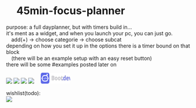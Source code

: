 <h1 align="left">&emsp;45min-focus-planner</h1>
<p>
purpose: a full dayplanner, but with timers build in... <br>
it's ment as a widget, and when you launch your pc, you can just go. <br>
  &emsp;add(+) -> choose categorie -> choose subcat<br>
depending on how you set it up in the options there is a timer bound on that block<br>
&emsp;(there will be an example setup with an easy reset button)<br>
there will be some <a>#examples</a> posted later on
</p>

<p align="left">
  <a href="#"><img src="https://img.shields.io/badge/%F0%9F%90%8D-python-6ED91F"></a>
  <a href="#"><img src="https://img.shields.io/badge/Kivy-6ED91F"></a>
  <a href="#"><img src="https://img.shields.io/badge/%E2%8A%9Ewindows-widget-blue"></a>
  <a href="https://github.com/hapkin/45min-focus-planner/stargazers"><img src="https://img.shields.io/github/stars/Hapkin/45min-focus-planner"></a>
  &emsp;<a href="https://www.boot.dev/"><img src="https://github.com/Hapkin/45min-focus-planner/blob/main/img/test.svg" width="80" height="30"></a>
</p>
wishlist(todo):<br>
<img src="https://img.shields.io/badge/📱%F0%9F%90%A7-Android-purple">
<div style="height: 100vh;"></div>
<h2 style="margin-top: 10px;">Space</h2>


------------------ Text below is only ment as example
# temp
## Table of Contents

- [Features](#nice-features)
- [Installation](#installation)
- [Usage](#usage)
- [Screenshots](#screenshots)
- [License](#license)
## Nice features
- [void block](#screenshots) : for times when you forget the addon; just add a void block, adjust previous block to when you think, you stopped; add void-block and you are back on track<br>
    (don't feel bad about it, no one can track everything perfect.)
  

## installation
  [(Back to top)](#table-of-contents)

## usage
  [(Back to top)](#table-of-contents)
  ### configuration

  ### demo recording
  
- tada
  ```<code> ```
  [(Back to top)](#table-of-contents)

[(Back to top)](#table-of-contents)
## Screenshots
!placeholder!
<img src="https://raw.githubusercontent.com/Hapkin/45min-focus-planner/main/img/void2.png" alt="Void preview" style="pointer-events: none; max-width: 100%; height: auto;">
[(Back to top)](#table-of-contents)

<!--
[![Gem Version](https://badge.fury.io/rb/colorls.svg)](https://badge.fury.io/rb/colorls)
[![CI](https://github.com/athityakumar/colorls/actions/workflows/ruby.yml/badge.svg)](https://github.com/athityakumar/colorls/actions/workflows/ruby.yml)
[![PRs Welcome](https://img.shields.io/badge/PRs-welcome-brightgreen.svg?style=shields)](http://makeapullrequest.com)

A Ruby script that colorizes the `ls` output with color and icons. Here are the screenshots of working example on an iTerm2 terminal (Mac OS), `oh-my-zsh` with `powerlevel9k` theme and `powerline nerd-font + awesome-config` font with the `Solarized Dark` color theme.

 ![image](https://user-images.githubusercontent.com/17109060/32149040-04f3125c-bd25-11e7-8003-66fd29bc18d4.png)

*If you're interested in knowing the powerlevel9k configuration to get this prompt, have a look at [this gist](https://gist.github.com/athityakumar/1bd5e9e24cd2a1891565573a893993eb).*

# Table of contents

- [Usage](#usage)
- [Installation](#installation)
- [Reset configurations](#configuration)
- [Updating](#updating)
- [Uninstallation](#uninstallation)
- [Contributing](#contributing)
- [License](#license)

Todo:   ![image](URL)
# Usage
[(Back to top)](#table-of-contents)

# Installation
[(Back to top)](#table-of-contents)

1. Install Ruby (preferably, version >= 2.6)
2. [Download](https://www.nerdfonts.com/font-downloads) and install a Nerd Font. Have a look at the [Nerd Font README](https://github.com/ryanoasis/nerd-fonts/blob/master/readme.md) for installation instructions.

    *Note for `iTerm2` users - Please enable the Nerd Font at iTerm2 > Preferences > Profiles > Text > Non-ASCII font > Hack Regular Nerd Font Complete.*

    *Note for `HyperJS` users - Please add `"Hack Nerd Font"` Font as an option to `fontFamily` in your `~/.hyper.js` file.*

3. Install the [colorls](https://rubygems.org/gems/colorls/) ruby gem with `gem install colorls`

    *Note for `rbenv` users - In case of load error when using `lc`, please try the below patch.*

    ```sh
    rbenv rehash
    rehash
    ```

4. Enable tab completion for flags by entering following line to your shell configuration file (`~/.bashrc` or `~/.zshrc`) :
    ```bash
    source $(dirname $(gem which colorls))/tab_complete.sh
    ```

5. Start using `colorls` :tada:

6. Have a look at [Recommended configurations](#recommended-configurations) and [Custom configurations](#custom-configurations).

# Recommended configurations

[(Back to top)](#table-of-contents)

1. To add some short command (say, `lc`) with some flag options (say, `-l`, `-A`, `--sd`) by default, add this to your shell configuration file (`~/.bashrc`, `~/.zshrc`, etc.) :
    ```sh
    alias lc='colorls -lA --sd'
    ```

2. For changing the icon(s) to other unicode icons of choice (select icons from [here](https://nerdfonts.com/)), change the YAML files in a text editor of your choice (say, `subl`)

    ```sh
    subl $(dirname $(gem which colorls))/yaml
    ```

# Custom configurations

  ```sh
  cp $(dirname $(gem which colorls))/yaml/files.yaml ~/.config/colorls/files.yaml`
  ```


  ```
  swift: "\uF179"
  ```

```sh
gem update colorls
```

-->
<h6>End_of_file</h6>
MIT License - [Jo Vansant](https://github.com/Hapkin/)
